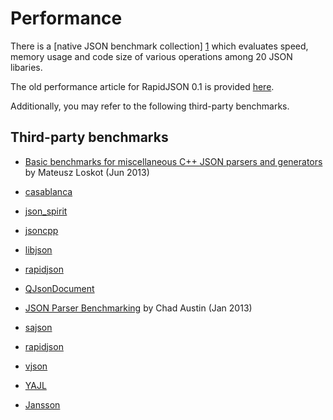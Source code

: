 # Performance

There is a [native JSON benchmark collection] [1] which evaluates speed, memory usage and code size of various operations among 20 JSON libaries.

[1]: https://github.com/miloyip/nativejson-benchmark

The old performance article for RapidJSON 0.1 is provided [here](https://code.google.com/p/rapidjson/wiki/Performance).

Additionally, you may refer to the following third-party benchmarks.

## Third-party benchmarks

* [Basic benchmarks for miscellaneous C++ JSON parsers and generators](https://github.com/mloskot/json_benchmark) by Mateusz Loskot (Jun 2013)
 * [casablanca](https://casablanca.codeplex.com/)
 * [json_spirit](https://github.com/cierelabs/json_spirit)
 * [jsoncpp](http://jsoncpp.sourceforge.net/)
 * [libjson](http://sourceforge.net/projects/libjson/)
 * [rapidjson](https://github.com/miloyip/rapidjson/)
 * [QJsonDocument](http://qt-project.org/doc/qt-5.0/qtcore/qjsondocument.html)
 
* [JSON Parser Benchmarking](http://chadaustin.me/2013/01/json-parser-benchmarking/) by Chad Austin (Jan 2013)
 * [sajson](https://github.com/chadaustin/sajson)
 * [rapidjson](https://github.com/miloyip/rapidjson/)
 * [vjson](https://code.google.com/p/vjson/)
 * [YAJL](http://lloyd.github.com/yajl/)
 * [Jansson](http://www.digip.org/jansson/)
